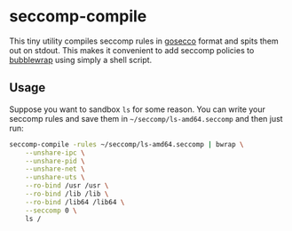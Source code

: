 # seccomp-compile

This tiny utility compiles seccomp rules in [gosecco](https://github.com/twtiger/gosecco) format and spits them out on stdout. This makes it convenient to add seccomp policies to [bubblewrap](https://github.com/projectatomic/bubblewrap) using simply a shell script.

## Usage
Suppose you want to sandbox `ls` for some reason. You can write your seccomp rules and save them in `~/seccomp/ls-amd64.seccomp` and then just run:
```sh
seccomp-compile -rules ~/seccomp/ls-amd64.seccomp | bwrap \
    --unshare-ipc \
    --unshare-pid \
    --unshare-net \
    --unshare-uts \
    --ro-bind /usr /usr \
    --ro-bind /lib /lib \
    --ro-bind /lib64 /lib64 \
    --seccomp 0 \
    ls /
```
